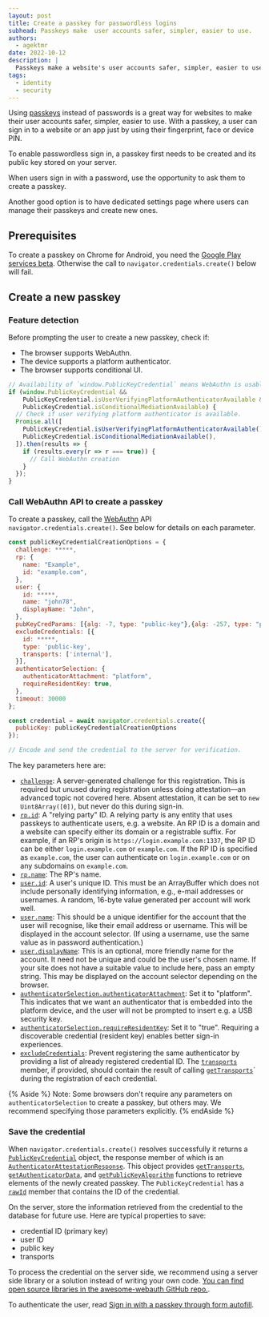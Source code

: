 ```yaml
---
layout: post
title: Create a passkey for passwordless logins
subhead: Passkeys make  user accounts safer, simpler, easier to use.
authors:
  - agektmr
date: 2022-10-12
description: |
  Passkeys make a website's user accounts safer, simpler, easier to use and passwordless. This article discusses how to allow users to create passkeys for your website.
tags:
  - identity
  - security
---
```


Using [passkeys](https://developers.google.com/identity/passkeys) instead of
passwords is a great way for websites to make their user accounts safer,
simpler, easier to use. With a passkey, a user can sign in to a
website or an app just by using their fingerprint, face or device PIN.

To enable passwordless sign in, a passkey first needs to be created and its public key stored on your server.

When users sign in with a password, use the opportunity to ask them to create a passkey.

Another good option is to have dedicated settings page where users can manage their passkeys and create new ones.

## Prerequisites

To create a passkey on Chrome for Android, you need the
[Google Play services beta](https://developers.google.com/android/guides/beta-program).
Otherwise the call to `navigator.credentials.create()` below will fail.

## Create a new passkey

### Feature detection

Before prompting the user to create a new passkey, check if:

-   The browser supports WebAuthn.
-   The device supports a platform authenticator.
-   The browser supports conditional UI.

```js
// Availability of `window.PublicKeyCredential` means WebAuthn is usable.
if (window.PublicKeyCredential &&
    PublicKeyCredential.isUserVerifyingPlatformAuthenticatorAvailable &&
    PublicKeyCredential.​​isConditionalMediationAvailable) {
  // Check if user verifying platform authenticator is available.
  Promise.all([
    PublicKeyCredential.isUserVerifyingPlatformAuthenticatorAvailable(),
    PublicKeyCredential.​​isConditionalMediationAvailable(),
  ]).then(results => {
    if (results.every(r => r === true)) {
      // Call WebAuthn creation
    }
  });
}
```

### Call WebAuthn API to create a passkey

To create a passkey, call the [WebAuthn](https://w3c.github.io/webauthn/) API
`navigator.credentials.create()`. See below for details on each parameter.

```js
const publicKeyCredentialCreationOptions = {
  challenge: *****,
  rp: {
    name: "Example",
    id: "example.com",
  },
  user: {
    id: *****,
    name: "john78",
    displayName: "John",
  },
  pubKeyCredParams: [{alg: -7, type: "public-key"},{alg: -257, type: "public-key"}],
  excludeCredentials: [{
    id: *****,
    type: 'public-key',
    transports: ['internal'],
  }],
  authenticatorSelection: {
    authenticatorAttachment: "platform",
    requireResidentKey: true,
  },
  timeout: 30000
};

const credential = await navigator.credentials.create({
  publicKey: publicKeyCredentialCreationOptions
});

// Encode and send the credential to the server for verification.
```


The key parameters here are:

-   [`challenge`](https://w3c.github.io/webauthn/#dom-publickeycredentialcreationoptions-challenge):
    A server-generated challenge for this registration. This is required but
    unused during registration unless doing attestation—an advanced topic not
    covered here. Absent attestation, it can be set to `new Uint8Array([0])`,
    but never do this during sign-in.
-   [`rp.id`](https://w3c.github.io/webauthn/#dom-publickeycredentialrpentity-id):
    A "relying party" ID. A relying party is any entity that uses passkeys to
    authenticate users, e.g. a website. An RP ID is a domain and a website can
    specify either its domain or a registrable suffix. For example, if an RP's
    origin is `https://login.example.com:1337`, the RP ID can be either
    `login.example.com` or `example.com`. If the RP ID is specified as
    `example.com`, the user can authenticate on `login.example.com` or on any
    subdomains on `example.com`.
-   [`rp.name`](https://w3c.github.io/webauthn/#dom-publickeycredentialentity-name):
    The RP's name.
-   [`user.id`](https://w3c.github.io/webauthn/#dom-publickeycredentialuserentity-id):
     A user's unique ID. This must be an ArrayBuffer which does not include
    personally identifying information, e.g., e-mail addresses or usernames. A
    random, 16-byte value generated per account will work well.
-   [`user.name`](https://w3c.github.io/webauthn/#dom-publickeycredentialentity-name):
    This should be a unique identifier for the account that the user will
    recognise, like their email address or username. This will be displayed in
    the account selector. (If using a username, use the same value as in
    password authentication.)
-   [`user.displayName`](https://w3c.github.io/webauthn/#dom-publickeycredentialuserentity-displayname):
    This is an optional, more friendly name for the account. It need not be
    unique and could be the user's chosen name. If your site does not have a
    suitable value to include here, pass an empty string. This may be displayed
    on the account selector depending on the browser.
-   [`authenticatorSelection.authenticatorAttachment`](https://w3c.github.io/webauthn/#dom-authenticatorselectioncriteria-authenticatorattachment):
    Set it to "platform". This indicates that we want an authenticator that is
    embedded into the platform device, and the user will not be prompted to
    insert e.g. a USB security key.
-   [`authenticatorSelection.requireResidentKey`](https://w3c.github.io/webauthn/#dom-authenticatorselectioncriteria-residentkey):
    Set it to "true". Requiring a discoverable credential (resident key)
    enables better sign-in experiences.
-   [`excludeCredentials`](https://w3c.github.io/webauthn/#dom-publickeycredentialcreationoptions-excludecredentials):
    Prevent registering the same authenticator by providing a list of already
    registered credential ID. The
    [`transports`](https://w3c.github.io/webauthn/#dom-publickeycredentialdescriptor-transports)
    member, if provided, should contain the result of calling
    [`getTransports`](https://w3c.github.io/webauthn/#dom-authenticatorattestationresponse-gettransports)`
    during the registration of each credential.

{% Aside %}
Note: Some browsers don't require any parameters on
`authenticatorSelection` to create a passkey, but others may. We
recommend specifying those parameters explicitly.
{% endAside %}


### Save the credential

When `navigator.credentials.create()` resolves successfully it returns a
[`PublicKeyCredential`](https://w3c.github.io/webauthn/#publickeycredential)
object, the response member of which is an
[`AuthenticatorAttestationResponse`](https://w3c.github.io/webauthn/#iface-authenticatorattestationresponse).
This object provides
[`getTransports`](https://w3c.github.io/webauthn/#dom-authenticatorattestationresponse-gettransports),
[`getAuthenticatorData`](https://w3c.github.io/webauthn/#dom-authenticatorattestationresponse-getauthenticatordata),
and
[`getPublicKeyAlgorithm`](https://w3c.github.io/webauthn/#dom-authenticatorattestationresponse-getpublickey)
functions to retrieve elements of the newly created passkey. The
`PublicKeyCredential` has a
[`rawId`](https://w3c.github.io/webauthn/#dom-publickeycredential-rawid) member
that contains the ID of the credential.

On the server, store the information retrieved from the credential to the
database for future use. Here are typical properties to save:

-   credential ID (primary key)
-   user ID
-   public key
-   transports

To process the credential on the server side, we recommend using a server side
library or a solution instead of writing your own code.
[You can find open source libraries in the awesome-webauth GitHub repo.](https://github.com/herrjemand/awesome-webauthn).

To authenticate the user, read
[Sign in with a passkey through form autofill](/passkey-form-autofill).